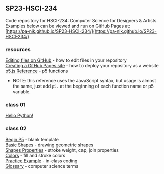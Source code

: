 ## SP23-HSCI-234

Code repository for HSCI-234: Computer Science for Designers & Artists.  
Examples below can be viewed and run on GitHub Pages at:  
[https://pa-nik.github.io/SP23-HSCI-234/](https://pa-nik.github.io/SP23-HSCI-234/)

### resources  
   
[Editing files on GitHub](https://docs.github.com/en/repositories/working-with-files/managing-files/editing-files) - how to edit files in your repository  
[Creating a GitHub Pages site](https://docs.github.com/en/pages/getting-started-with-github-pages/creating-a-github-pages-site) - how to deploy your repository as a website  
[p5.js Reference](https://p5js.org/reference/) - p5 functions    
* NOTE: this reference uses the JavaScript syntax, but usage is almost the same, just add `p5.` at the beginning of each function name or p5 variable.  
  
### class 01

[Hello Python!](class01/hello-python.html)   

### class 02  

[Begin P5](class02/begin-p5/) - blank template   
[Basic Shapes](class02/p5-basic-shapes/) - drawing geometric shapes  
[Shapes Properties](class02/p5-shape-properties/) - stroke weight, cap, join properties  
[Colors](class02/p5-colors/) - fill and stroke colors  
[Practice Example](class02/practice-example/) - in-class coding  
[Glossary](class02/glossary.md) - computer science terms  